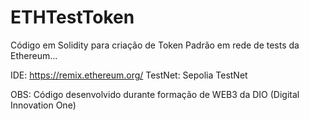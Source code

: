 # ETHTestToken
Código em Solidity para criação de Token Padrão em rede de tests da Ethereum...

IDE: https://remix.ethereum.org/
TestNet: Sepolia TestNet

OBS: Código desenvolvido durante formação de WEB3 da DIO (Digital Innovation One)
